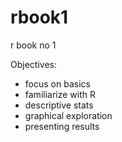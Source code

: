 # rbook1
r book no 1

Objectives:
- focus on basics
- familiarize with R
- descriptive stats
- graphical exploration
- presenting results
